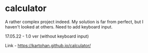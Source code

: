 # calculator

A rather complex project indeed. My solution is far from perfect, but I haven't looked at others. Need to add keyboard input. 

17.05.22 - 1.0 ver (without keyboard input) <br>

Link - https://kartohan.github.io/calculator/
